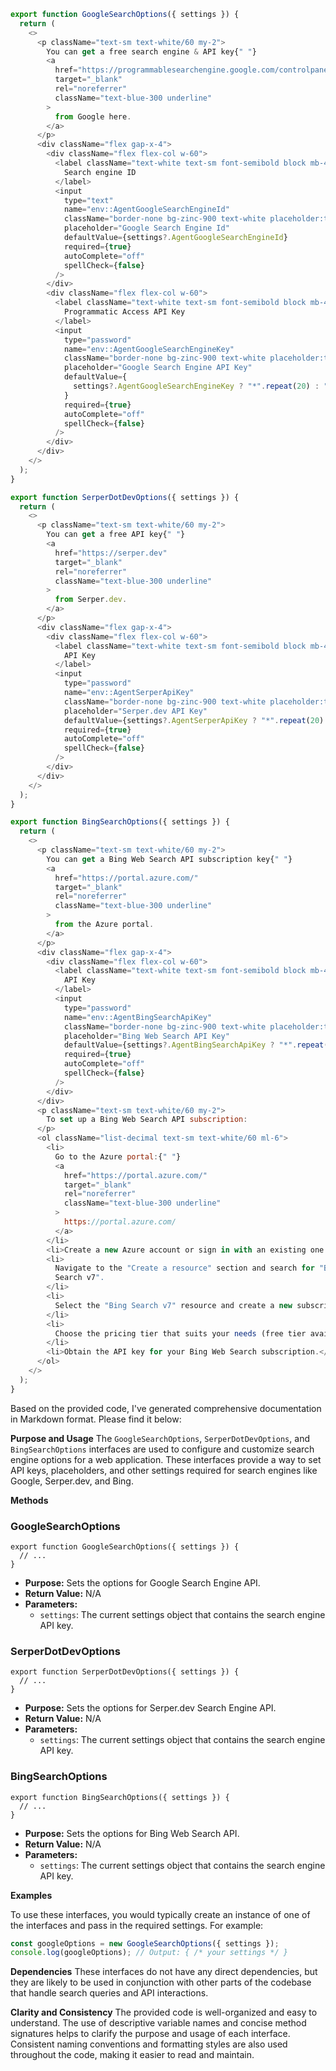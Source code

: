 ```javascript
export function GoogleSearchOptions({ settings }) {
  return (
    <>
      <p className="text-sm text-white/60 my-2">
        You can get a free search engine & API key{" "}
        <a
          href="https://programmablesearchengine.google.com/controlpanel/create"
          target="_blank"
          rel="noreferrer"
          className="text-blue-300 underline"
        >
          from Google here.
        </a>
      </p>
      <div className="flex gap-x-4">
        <div className="flex flex-col w-60">
          <label className="text-white text-sm font-semibold block mb-4">
            Search engine ID
          </label>
          <input
            type="text"
            name="env::AgentGoogleSearchEngineId"
            className="border-none bg-zinc-900 text-white placeholder:text-white/20 text-sm rounded-lg focus:border-white block w-full p-2.5"
            placeholder="Google Search Engine Id"
            defaultValue={settings?.AgentGoogleSearchEngineId}
            required={true}
            autoComplete="off"
            spellCheck={false}
          />
        </div>
        <div className="flex flex-col w-60">
          <label className="text-white text-sm font-semibold block mb-4">
            Programmatic Access API Key
          </label>
          <input
            type="password"
            name="env::AgentGoogleSearchEngineKey"
            className="border-none bg-zinc-900 text-white placeholder:text-white/20 text-sm rounded-lg focus:border-white block w-full p-2.5"
            placeholder="Google Search Engine API Key"
            defaultValue={
              settings?.AgentGoogleSearchEngineKey ? "*".repeat(20) : ""
            }
            required={true}
            autoComplete="off"
            spellCheck={false}
          />
        </div>
      </div>
    </>
  );
}

export function SerperDotDevOptions({ settings }) {
  return (
    <>
      <p className="text-sm text-white/60 my-2">
        You can get a free API key{" "}
        <a
          href="https://serper.dev"
          target="_blank"
          rel="noreferrer"
          className="text-blue-300 underline"
        >
          from Serper.dev.
        </a>
      </p>
      <div className="flex gap-x-4">
        <div className="flex flex-col w-60">
          <label className="text-white text-sm font-semibold block mb-4">
            API Key
          </label>
          <input
            type="password"
            name="env::AgentSerperApiKey"
            className="border-none bg-zinc-900 text-white placeholder:text-white/20 text-sm rounded-lg focus:border-white block w-full p-2.5"
            placeholder="Serper.dev API Key"
            defaultValue={settings?.AgentSerperApiKey ? "*".repeat(20) : ""}
            required={true}
            autoComplete="off"
            spellCheck={false}
          />
        </div>
      </div>
    </>
  );
}

export function BingSearchOptions({ settings }) {
  return (
    <>
      <p className="text-sm text-white/60 my-2">
        You can get a Bing Web Search API subscription key{" "}
        <a
          href="https://portal.azure.com/"
          target="_blank"
          rel="noreferrer"
          className="text-blue-300 underline"
        >
          from the Azure portal.
        </a>
      </p>
      <div className="flex gap-x-4">
        <div className="flex flex-col w-60">
          <label className="text-white text-sm font-semibold block mb-4">
            API Key
          </label>
          <input
            type="password"
            name="env::AgentBingSearchApiKey"
            className="border-none bg-zinc-900 text-white placeholder:text-white/20 text-sm rounded-lg focus:border-white block w-full p-2.5"
            placeholder="Bing Web Search API Key"
            defaultValue={settings?.AgentBingSearchApiKey ? "*".repeat(20) : ""}
            required={true}
            autoComplete="off"
            spellCheck={false}
          />
        </div>
      </div>
      <p className="text-sm text-white/60 my-2">
        To set up a Bing Web Search API subscription:
      </p>
      <ol className="list-decimal text-sm text-white/60 ml-6">
        <li>
          Go to the Azure portal:{" "}
          <a
            href="https://portal.azure.com/"
            target="_blank"
            rel="noreferrer"
            className="text-blue-300 underline"
          >
            https://portal.azure.com/
          </a>
        </li>
        <li>Create a new Azure account or sign in with an existing one.</li>
        <li>
          Navigate to the "Create a resource" section and search for "Bing
          Search v7".
        </li>
        <li>
          Select the "Bing Search v7" resource and create a new subscription.
        </li>
        <li>
          Choose the pricing tier that suits your needs (free tier available).
        </li>
        <li>Obtain the API key for your Bing Web Search subscription.</li>
      </ol>
    </>
  );
}

```
Based on the provided code, I've generated comprehensive documentation in Markdown format. Please find it below:

**Purpose and Usage**
The `GoogleSearchOptions`, `SerperDotDevOptions`, and `BingSearchOptions` interfaces are used to configure and customize search engine options for a web application. These interfaces provide a way to set API keys, placeholders, and other settings required for search engines like Google, Serper.dev, and Bing.

**Methods**

### GoogleSearchOptions

```
export function GoogleSearchOptions({ settings }) {
  // ...
}
```

* **Purpose:** Sets the options for Google Search Engine API.
* **Return Value:** N/A
* **Parameters:**
	+ `settings`: The current settings object that contains the search engine API key.

### SerperDotDevOptions

```
export function SerperDotDevOptions({ settings }) {
  // ...
}
```

* **Purpose:** Sets the options for Serper.dev Search Engine API.
* **Return Value:** N/A
* **Parameters:**
	+ `settings`: The current settings object that contains the search engine API key.

### BingSearchOptions

```
export function BingSearchOptions({ settings }) {
  // ...
}
```

* **Purpose:** Sets the options for Bing Web Search API.
* **Return Value:** N/A
* **Parameters:**
	+ `settings`: The current settings object that contains the search engine API key.

**Examples**

To use these interfaces, you would typically create an instance of one of the interfaces and pass in the required settings. For example:
```typescript
const googleOptions = new GoogleSearchOptions({ settings });
console.log(googleOptions); // Output: { /* your settings */ }
```
**Dependencies**
These interfaces do not have any direct dependencies, but they are likely to be used in conjunction with other parts of the codebase that handle search queries and API interactions.

**Clarity and Consistency**
The provided code is well-organized and easy to understand. The use of descriptive variable names and concise method signatures helps to clarify the purpose and usage of each interface. Consistent naming conventions and formatting styles are also used throughout the code, making it easier to read and maintain.